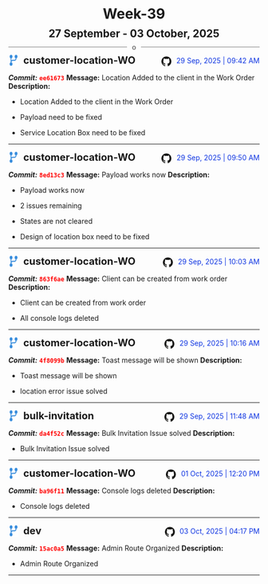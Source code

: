 <h1 style="text-align:center; margin-bottom:10px">Week-39</h1>
<h2 style="text-align:center; margin:0px">27 September - 03 October, 2025</h2>
<div style="display: flex; align-items: center; justify-content: center;">
  <hr style="flex: 1; background-color: gray;" />
  <span style="padding: 0 10px;font-weight:bold; color:gray">o</span>
  <hr style="flex: 1; background-color: gray;" />
</div>

<div style="display: flex; justify-content: space-between; align-items:end;">
  <div style="display:flex">
      <img src="../assets/branch.svg" alt="GitHub Logo"  style="width:20px; margin:0 10px 0 0">
      <h3 style="margin: 0; padding:0; font-weight: bold; font-size:20px;">customer-location-WO</h3>
  </div>
  <div style="display:flex">
  <img src="../assets/github.svg" alt="GitHub Logo" style="width:20px">
    <span style="color:rgb(16, 54, 226); text-align: right; margin:0 0 0 10px; padding:0px;">29 Sep, 2025 | 09:42 AM</span>
  </div>
</div>

**_Commit:_** <code style="color: red; font-weight: bold;">ee61673</code>
**Message:** Location Added to the client in the Work Order
**Description:**
- Location Added to the client in the Work Order

- Payload need to be fixed
- Service Location Box need to be fixed
---
<div style="display: flex; justify-content: space-between; align-items:end;">
  <div style="display:flex">
      <img src="../assets/branch.svg" alt="GitHub Logo"  style="width:20px; margin:0 10px 0 0">
      <h3 style="margin: 0; padding:0; font-weight: bold; font-size:20px;">customer-location-WO</h3>
  </div>
  <div style="display:flex">
  <img src="../assets/github.svg" alt="GitHub Logo" style="width:20px">
    <span style="color:rgb(16, 54, 226); text-align: right; margin:0 0 0 10px; padding:0px;">29 Sep, 2025 | 09:50 AM</span>
  </div>
</div>

**_Commit:_** <code style="color: red; font-weight: bold;">8ed13c3</code>
**Message:** Payload works now
**Description:**
- Payload works now

- 2 issues remaining
- States are not cleared
- Design of location box need to be fixed
---
<div style="display: flex; justify-content: space-between; align-items:end;">
  <div style="display:flex">
      <img src="../assets/branch.svg" alt="GitHub Logo"  style="width:20px; margin:0 10px 0 0">
      <h3 style="margin: 0; padding:0; font-weight: bold; font-size:20px;">customer-location-WO</h3>
  </div>
  <div style="display:flex">
  <img src="../assets/github.svg" alt="GitHub Logo" style="width:20px">
    <span style="color:rgb(16, 54, 226); text-align: right; margin:0 0 0 10px; padding:0px;">29 Sep, 2025 | 10:03 AM</span>
  </div>
</div>

**_Commit:_** <code style="color: red; font-weight: bold;">863f6ae</code>
**Message:** Client can be created from work order
**Description:**
- Client can be created from work order

- All console logs deleted
---
<div style="display: flex; justify-content: space-between; align-items:end;">
  <div style="display:flex">
      <img src="../assets/branch.svg" alt="GitHub Logo"  style="width:20px; margin:0 10px 0 0">
      <h3 style="margin: 0; padding:0; font-weight: bold; font-size:20px;">customer-location-WO</h3>
  </div>
  <div style="display:flex">
  <img src="../assets/github.svg" alt="GitHub Logo" style="width:20px">
    <span style="color:rgb(16, 54, 226); text-align: right; margin:0 0 0 10px; padding:0px;">29 Sep, 2025 | 10:16 AM</span>
  </div>
</div>

**_Commit:_** <code style="color: red; font-weight: bold;">4f8099b</code>
**Message:** Toast message will be shown
**Description:**
- Toast message will be shown

- location error issue solved
---
<div style="display: flex; justify-content: space-between; align-items:end;">
  <div style="display:flex">
      <img src="../assets/branch.svg" alt="GitHub Logo"  style="width:20px; margin:0 10px 0 0">
      <h3 style="margin: 0; padding:0; font-weight: bold; font-size:20px;">bulk-invitation</h3>
  </div>
  <div style="display:flex">
  <img src="../assets/github.svg" alt="GitHub Logo" style="width:20px">
    <span style="color:rgb(16, 54, 226); text-align: right; margin:0 0 0 10px; padding:0px;">29 Sep, 2025 | 11:48 AM</span>
  </div>
</div>

**_Commit:_** <code style="color: red; font-weight: bold;">da4f52c</code>
**Message:** Bulk Invitation Issue solved
**Description:**
- Bulk Invitation Issue solved
---
<div style="display: flex; justify-content: space-between; align-items:end;">
  <div style="display:flex">
      <img src="../assets/branch.svg" alt="GitHub Logo"  style="width:20px; margin:0 10px 0 0">
      <h3 style="margin: 0; padding:0; font-weight: bold; font-size:20px;">customer-location-WO</h3>
  </div>
  <div style="display:flex">
  <img src="../assets/github.svg" alt="GitHub Logo" style="width:20px">
    <span style="color:rgb(16, 54, 226); text-align: right; margin:0 0 0 10px; padding:0px;">01 Oct, 2025 | 12:20 PM</span>
  </div>
</div>

**_Commit:_** <code style="color: red; font-weight: bold;">ba96f11</code>
**Message:** Console logs deleted
**Description:**
- Console logs deleted
---
<div style="display: flex; justify-content: space-between; align-items:end;">
  <div style="display:flex">
      <img src="../assets/branch.svg" alt="GitHub Logo"  style="width:20px; margin:0 10px 0 0">
      <h3 style="margin: 0; padding:0; font-weight: bold; font-size:20px;">dev</h3>
  </div>
  <div style="display:flex">
  <img src="../assets/github.svg" alt="GitHub Logo" style="width:20px">
    <span style="color:rgb(16, 54, 226); text-align: right; margin:0 0 0 10px; padding:0px;">03 Oct, 2025 | 04:17 PM</span>
  </div>
</div>

**_Commit:_** <code style="color: red; font-weight: bold;">15ac0a5</code>
**Message:** Admin Route Organized
**Description:**
- Admin Route Organized
---
